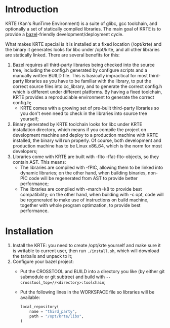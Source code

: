 # Introduction
KRTE (Kan's RunTime Environment) is a suite of glibc, gcc toolchain, and
optionally a set of statically compiled libraries. The main goal of KRTE is to
provide a [bazel](https://www.bazel.io/)-friendly development/deployment cycle.

What makes KRTE special is it is installed at a fixed location (/opt/krte) and
the binary it generates looks for libc under /opt/krte, and all other libraries
are statically linked. There are several benefits for this:

1. Bazel requires all third-party libraries being checked into the source tree,
   including the config.h generated by configure scripts and a manually written
   BUILD file. This is basically impractical for most third-party libraries as
   you have to be familiar with the library, to put the correct source files
   into cc\_library, and to generate the correct config.h which is different
   under different platforms. By having a fixed toolchain, KRTE provides a
   reproduciable environment to generate the correct config.h;
   * KRTE comes with a growing set of pre-built third-party libraries so you
     don't even need to check in the libraries into source tree yourself;
2. Binary generated by KRTE toolchain looks for libc under KRTE installation
   directory, which means if you compile the project on development machine and
   deploy to a production machine with KRTE installed, the binary will run
   properly.  Of course, both development and production machine has to be Linux
   x86\_64, which is the norm for most developers;
3. Libraries come with KRTE are built with -flto -ffat-flto-objects, so they
   contain AST. This means:
   * The libraries are compiled with -fPIC, allowing them to be linked into
     dynamic libraries; on the other hand, when building binaries, non-PIC code
     will be regenerated from AST to provide better performance;
   * The libraries are compiled with -march=k8 to provide best compatibility; on
     the other hand, when building with -c opt, code will be regenerated to make
     use of instructions on build machine, together with whole program
     optimzation, to provide best performance.

# Installation
1. Install the KRTE: you need to create /opt/krte yourself and make sure it is
   writable to current user, then run `./install.sh`, which will download the
   tarballs and unpack to it;
2. Configure your bazel project:
   * Put the CROSSTOOL and BUILD into a directory you like (by either git
     submodule or git subtree) and build with
     `--crosstool_top=//<directory>:toolchain`;
   * Put the following lines in the WORKSPACE file so libraries will be
     available:

     ```python
     local_repository(
         name = "third_party",
         path = "/opt/krte/libs",
     )
     ```
